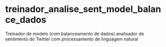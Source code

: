 # treinador_analise_sent_model_balance_dados
Treinador de modelo (com balanceamento de dados) analisador de sentimento do Twitter com processamento de linguagem natural
